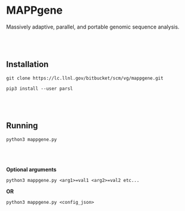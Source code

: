 # MAPPgene

Massively adaptive, parallel, and portable genomic sequence analysis.
<br></br><br></br>

## Installation

`git clone https://lc.llnl.gov/bitbucket/scm/vg/mappgene.git`

`pip3 install --user parsl`
<br></br><br></br>

## Running

`python3 mappgene.py`
<br></br><br></br>

<b>Optional arguments</b>

`python3 mappgene.py <arg1>=val1 <arg2>=val2 etc...`

**OR**

`python3 mappgene.py <config_json>`